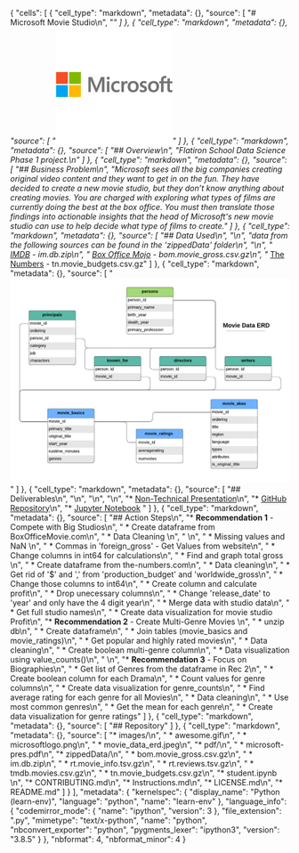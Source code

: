 {
 "cells": [
  {
   "cell_type": "markdown",
   "metadata": {},
   "source": [
    "# Microsoft Movie Studio\n",
    "***"
   ]
  },
  {
   "cell_type": "markdown",
   "metadata": {},
   "source": [
    "![microsoft logo](images/microsoftlogo.png)"
   ]
  },
  {
   "cell_type": "markdown",
   "metadata": {},
   "source": [
    "## Overview\n",
    "Flatiron School Data Science Phase 1 project.\n"
   ]
  },
  {
   "cell_type": "markdown",
   "metadata": {},
   "source": [
    "## Business Problem\n",
    "Microsoft sees all the big companies creating original video content and they want to get in on the fun. They have decided to create a new movie studio, but they don’t know anything about creating movies. You are charged with exploring what types of films are currently doing the best at the box office. You must then translate those findings into actionable insights that the head of Microsoft's new movie studio can use to help decide what type of films to create."
   ]
  },
  {
   "cell_type": "markdown",
   "metadata": {},
   "source": [
    "## Data Used\n",
    "\n",
    "data from the following sources can be found in the 'zippedData' folder\n",
    "\n",
    "* [IMDB](https://www.imdb.com/) - im.db.zip\n",
    "* [Box Office Mojo](https://www.boxofficemojo.com/) - bom.movie_gross.csv.gz\n",
    "* [The Numbers](https://www.the-numbers.com/) - tn.movie_budgets.csv.gz"
   ]
  },
  {
   "cell_type": "markdown",
   "metadata": {},
   "source": [
    "![Movie Data ERD](images/movie_data_erd.jpeg)"
   ]
  },
  {
   "cell_type": "markdown",
   "metadata": {},
   "source": [
    "## Deliverables\n",
    "\n",
    "\n",
    "\n",
    "* [Non-Technical Presentation]()\n",
    "* [GitHub Repository](https://github.com/ceflynn/dsc-phase-1-project-v2-4)\n",
    "* [Jupyter Notebook](https://github.com/ceflynn/dsc-phase-1-project-v2-4/blob/master/student.ipynb) "
   ]
  },
  {
   "cell_type": "markdown",
   "metadata": {},
   "source": [
    "## Action Steps\n",
    "* **Recommendation 1** - Compete with Big Studios\n",
    "    * Create dataframe from BoxOfficeMovie.com\n",
    "    * Data Cleaning  \n",
    "    \n",
    "        * Missing values and NaN \n",
    "        * Commas in 'foreign_gross' - Get Values from website\n",
    "        * Change columns in int64 for calculations\n",
    "    * Find and graph total gross \n",
    "    * Create dataframe from the-numbers.com\n",
    "    * Data cleaning\n",
    "        * Get rid of '$' and ',' from 'production_budget' and 'worldwide_gross\n",
    "        * Change those columns to int64\n",
    "        * Create column and calculate profit\n",
    "        * Drop unecessary columns\n",
    "        * Change 'release_date' to 'year' and only have the 4 digit year\n",
    "    * Merge data with studio data\n",
    "    * Get full studio names\n",
    "    * Create data visualization for movie studio Profit\n",
    "* **Recommendation 2** - Create Multi-Genre Movies \n",
    "    * unzip db\n",
    "    * Create dataframe\n",
    "        * Join tables (movie_basics and movie_ratings)\n",
    "        * Get popular and highly rated movies\n",
    "    * Data cleaning\n",
    "    * Create boolean multi-genre column\n",
    "    * Data visualization using value_counts()\n",
    "    \n",
    "* **Recommendation 3** - Focus on Biographies\n",
    "    * Get list of Genres from the dataframe in Rec 2\n",
    "    * Create boolean column for each Drama\n",
    "    * Count values for genre columns\n",
    "    * Create data visualization for genre_counts\n",
    "    * Find average rating for each genre for all Movies\n",
    "    * Data cleaning\n",
    "    * Use most common genres\n",
    "    * Get the mean for each genre\n",
    "    * Create data visualization for genre ratings"
   ]
  },
  {
   "cell_type": "markdown",
   "metadata": {},
   "source": [
    "## Repository"
   ]
  },
  {
   "cell_type": "markdown",
   "metadata": {},
   "source": [
    "* images/\n",
    "    * awesome.gif\n",
    "    * microsoftlogo.png\n",
    "    * movie_data_erd.jpeg\n",
    "* pdf/\n",
    "    * microsoft-pres.pdf\n",
    "* zippedData/\n",
    "    * bom.movie_gross.csv.gz\n",
    "    * im.db.zip\n",
    "    * rt.movie_info.tsv.gz\n",
    "    * rt.reviews.tsv.gz\n",
    "    * tmdb.movies.csv.gz\n",
    "    * tn.movie_budgets.csv.gz\n",
    "* student.ipynb \n",
    "* CONTRIBUTING.md\n",
    "* Instructions.md\n",
    "* LICENSE.md\n",
    "* README.md"
   ]
  }
 ],
 "metadata": {
  "kernelspec": {
   "display_name": "Python (learn-env)",
   "language": "python",
   "name": "learn-env"
  },
  "language_info": {
   "codemirror_mode": {
    "name": "ipython",
    "version": 3
   },
   "file_extension": ".py",
   "mimetype": "text/x-python",
   "name": "python",
   "nbconvert_exporter": "python",
   "pygments_lexer": "ipython3",
   "version": "3.8.5"
  }
 },
 "nbformat": 4,
 "nbformat_minor": 4
}
